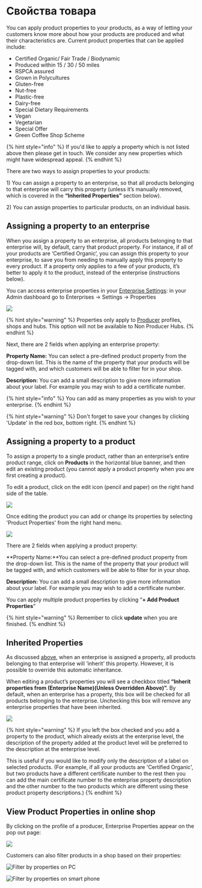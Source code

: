 # Свойства товара

You can apply product properties to your products, as a way of letting your customers know more about how your products are produced and what their characteristics are. Current product properties that can be applied include:

* Certified Organic/ Fair Trade / Biodynamic
* Produced within 15 / 30 / 50 miles
* RSPCA assured
* Grown in Polycultures
* Gluten-free
* Nut-free
* Plastic-free
* Dairy-free
* Special Dietary Requirements
* Vegan
* Vegetarian
* Special Offer
* Green Coffee Shop Scheme

{% hint style="info" %}
If you'd like to apply a property which is not listed above then please get in touch. We consider any new properties which might have widespread appeal.
{% endhint %}

There are two ways to assign properties to your products:

1\) You can assign a property to an enterprise, so that all products belonging to that enterprise will carry this property \(unless it’s manually removed, which is covered in the **“Inherited Properties”** section below\).

2\) You can assign properties to particular products, on an individual basis.

## Assigning a property to an enterprise

When you assign a property to an enterprise, all products belonging to that enterprise will, by default, carry that product property. For instance, if all of your products are ‘Certified Organic’, you can assign this property to your enterprise, to save you from needing to manually apply this property to every product. If a property only applies to a few of your products, it’s better to apply it to the product, instead of the enterprise \(instructions below\).

You can access enterprise properties in your [Enterprise Settings](../enterprise-profile/enterprise-settings.md): in your Admin dashboard go to Enterprises -&gt; Settings -&gt; Properties

![](../../.gitbook/assets/properties1.jpg)

{% hint style="warning" %}
Properties only apply to [Producer](../enterprise-profile/package-types.md#for-producers) profiles, shops and hubs. This option will not be available to Non Producer Hubs.
{% endhint %}

Next, there are 2 fields when applying an enterprise property:

**Property Name:** You can select a pre-defined product property from the drop-down list. This is the name of the property that your products will be tagged with, and which customers will be able to filter for in your shop.

**Description:** You can add a small description to give more information about your label. For example you may wish to add a certificate number.

{% hint style="info" %}
You can add as many properties as you wish to your enterprise.
{% endhint %}

{% hint style="warning" %}
Don't forget to save your changes by clicking 'Update' in the red box, bottom right.
{% endhint %}

## Assigning a property to a product

To assign a property to a single product, rather than an enterprise’s entire product range, click on **Products** in the horizontal blue banner, and then edit an existing product \(you cannot apply a product property when you are first creating a product\).

To edit a product, click on the edit icon \(pencil and paper\) on the right hand side of the table.

![](../../.gitbook/assets/property-to-product.png)

Once editing the product you can add or change its properties by selecting 'Product Properties' from the right hand menu.

![](../../.gitbook/assets/properties2.jpg)

There are 2 fields when applying a product property:

**Property Name:**You can select a pre-defined product property from the drop-down list. This is the name of the property that your product will be tagged with, and which customers will be able to filter for in your shop.

**Description:** You can add a small description to give more information about your label. For example you may wish to add a certificate number.

You can apply multiple product properties by clicking “**+ Add Product Properties**“

{% hint style="warning" %}
Remember to click **update** when you are finished.
{% endhint %}

## Inherited Properties

As discussed [above](product-properties.md#assigning-a-property-to-an-enterprise), when an enterprise is assigned a property, all products belonging to that enterprise will ‘inherit’ this property. However, it is possible to override this automatic inheritance.

When editing a product’s properties you will see a checkbox titled **“Inherit properties from \(Enterprise Name\)\(Unless Overridden Above\)”.** By default, when an enterprise has a property, this box will be checked for all products belonging to the enterprise. Unchecking this box will remove any enterprise properties that have been inherited.

![](../../.gitbook/assets/properties3.jpg)

{% hint style="warning" %}
If you left the box checked and you add a property to the product, which already exists at the enterprise level, the description of the property added at the product level will be preferred to the description at the enterprise level.

This is useful if you would like to modify only the description of a label on selected products. \(For example, if all your products are 'Certified Organic', but two products have a different certificate number to the rest then you can add the main certificate number to the enterprise property description and the other number to the two products which are different using these product property descriptions.\)
{% endhint %}

## View Product Properties in online shop

By clicking on the profile of a producer, Enterprise Properties appear on the pop out page:

![](../../.gitbook/assets/viewproperty.jpg)

Customers can also filter products in a shop based on their properties:

![Filter by properties on PC](../../.gitbook/assets/propertiesscreenlaptop.jpg)

![Filter by properties on smart phone](../../.gitbook/assets/propertiesscreenphone.jpg)

